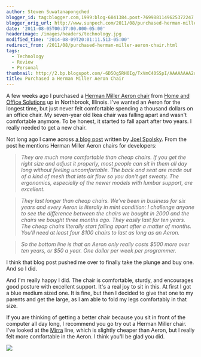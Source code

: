 ```yaml
---
author: Steven Suwatanapongched
blogger_id: tag:blogger.com,1999:blog-6841384.post-7699881149625372247
blogger_orig_url: http://www.sunpech.com/2011/08/purchased-herman-miller-aeron-chair.html
date: '2011-08-05T00:37:00.000-05:00'
headerimage: /images/headers/technology.jpg
modified_time: '2014-08-09T20:01:11.513-05:00'
redirect_from: /2011/08/purchased-herman-miller-aeron-chair.html
tags:
  - Technology
  - Review
  - Personal
thumbnail: http://2.bp.blogspot.com/-6D5Og5RH0Ig/TxVmC40SSpI/AAAAAAAA2os/kWZWK6GL8y4/s600/JfGCq.jpeg
title: Purchased a Herman Miller Aeron Chair
---
```



A few weeks ago I purchased a <a href="http://hermanmiller.com/Products/Aeron-Chairs">Herman Miller Aeron chair</a> from <a href="http://www.homeofficesolutions.com/">Home and Office Solutions</a> up in Northbrook, Illinois. I've wanted an Aeron for the longest time, but just never felt comfortable spending a thousand dollars on an office chair. My seven-year old Ikea chair was falling apart and wasn't comfortable anymore. To be honest, it started to fall apart after two years. I really needed to get a new chair.

Not long ago I came across <a href="http://www.joelonsoftware.com/articles/FieldGuidetoDevelopers.html" title="A Field Guide to Developers">a blog post</a> written by <a href="https://twitter.com/#!/spolsky">Joel Spolsky</a>. From the post he mentions Herman Miller Aeron chairs for developers:

<blockquote class="tr_bq">
<i>They are much more comfortable than cheap chairs. If you get the right size and adjust it properly, most people can sit in them all day long without feeling uncomfortable. The back and seat are made out of a kind of mesh that lets air flow so you don’t get sweaty. The ergonomics, especially of the newer models with lumbar support, are excellent.</i>
</blockquote>
<blockquote class="tr_bq">
<i>They last longer than cheap chairs. We’ve been in business for six years and every Aeron is literally in mint condition: I challenge anyone to see the difference between the chairs we bought in 2000 and the chairs we bought three months ago. They easily last for ten years. The cheap chairs literally start falling apart after a matter of months. You’ll need at least four $100 chairs to last as long as an Aeron. </i>
</blockquote>

<blockquote class="tr_bq">
<i>So the bottom line is that an Aeron only really costs $500 more over ten years, or $50 a year. One dollar per week per programmer.</i>
</blockquote>

I think that blog post pushed me over to finally take the plunge and buy one. And so I did.

And I'm really happy I did. The chair is comfortable, sturdy, and encourages good posture with excellent support. It's a real joy to sit in this. At first I got a blue medium sized one. It is fine, but then I decided to give that one to my parents and get the large, as I am able to fold my legs comfortably in that size.

If you are thinking of getting a better chair because you sit in front of the computer all day long, I recommend you go try out a Herman Miller chair. I've looked at the <a href="http://hermanmiller.com/Products/Mirra-Chairs">Mirra</a> line, which is slightly cheaper than Aeron, but I really felt more comfortable in the Aeron. I think you'll be glad you did.

<img   border="0" src="http://2.bp.blogspot.com/-6D5Og5RH0Ig/TxVmC40SSpI/AAAAAAAA2os/kWZWK6GL8y4/s320/JfGCq.jpeg"  />